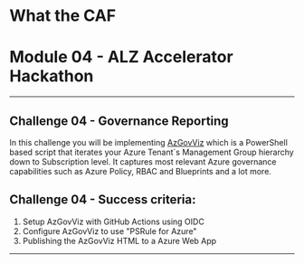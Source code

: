 # What the CAF

# Module 04 - ALZ Accelerator Hackathon

---

## Challenge 04 - Governance Reporting

In this challenge you will be implementing [AzGovViz](https://github.com/JulianHayward/Azure-MG-Sub-Governance-Reporting) which is a PowerShell based script that iterates your Azure Tenant´s Management Group hierarchy down to Subscription level. It captures most relevant Azure governance capabilities such as Azure Policy, RBAC and Blueprints and a lot more.

## Challenge 04 - Success criteria:

1. Setup AzGovViz with GitHub Actions using OIDC
2. Configure AzGovViz to use "PSRule for Azure"
3. Publishing the AzGovViz HTML to a Azure Web App

---

## 
